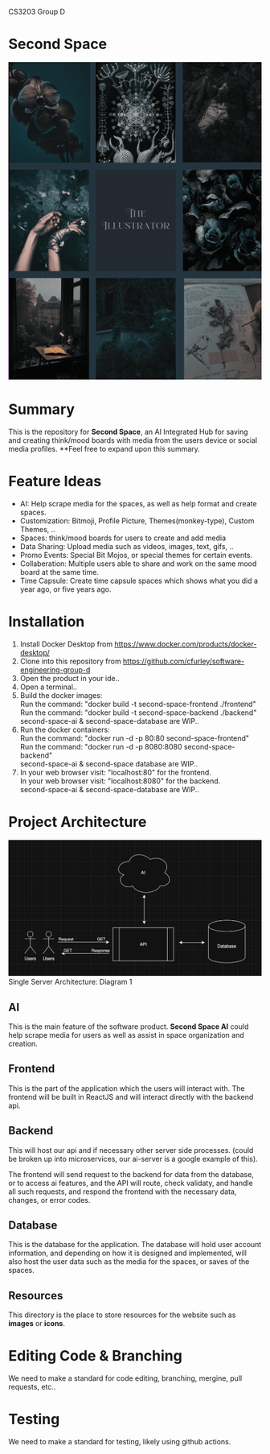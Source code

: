 CS3203 Group D

# Second Space
<img src='./resources/stock_image_01.png'>

# Summary

This is the repository for <b>Second Space</b>, an AI Integrated Hub for saving and creating think/mood boards with media from the users device or social media profiles. **Feel free to expand upon this summary.

# Feature Ideas
* AI: Help scrape media for the spaces, as well as help format and create spaces.
* Customization: Bitmoji, Profile Picture, Themes(monkey-type), Custom Themes, ..
* Spaces: think/mood boards for users to create and add media
* Data Sharing: Upload media such as videos, images, text, gifs, ..
* Promo Events: Special Bit Mojos, or special themes for certain events.
* Collaberation: Multiple users able to share and work on the same mood board at the same time.
* Time Capsule: Create time capsule spaces which shows what you did a year ago, or five years ago.

# Installation
1. Install Docker Desktop from https://www.docker.com/products/docker-desktop/
2. Clone into this repository from https://github.com/cfurley/software-engineering-group-d
3. Open the product in your ide..
4. Open a terminal..
5. Build the docker images:<br>
   Run the command: "docker build -t second-space-frontend ./frontend"<br>
   Run the command: "docker build -t second-space-backend ./backend"<br>
   second-space-ai & second-space-database are WIP..
6. Run the docker containers:<br>
   Run the command: "docker run -d -p 80:80 second-space-frontend"<br>
   Run the command: "docker run -d -p 8080:8080 second-space-backend"<br>
   second-space-ai & second-space database are WIP..
7. In your web browser visit: "localhost:80" for the frontend.<br>
   In your web browser visit: "localhost:8080" for the backend.<br>
   second-space-ai & second-space-database are WIP..

# Project Architecture
<img src='./resources/second_space_architecture_01.png' width="720"> <br>
Single Server Architecture: Diagram 1

## AI

This is the main feature of the software product. <b>Second Space AI</b> could help scrape media for users as well as assist in space organization and creation.

## Frontend

This is the part of the application which the users will interact with. The frontend will be built in ReactJS and will interact directly with the backend api.

## Backend

This will host our api and if necessary other server side processes. (could be broken up into microservices, our ai-server is a google example of this).

The frontend will send request to the backend for data from the database, or to access ai features, and the API will route, check validaty, and handle all such requests, and respond the frontend with the necessary data, changes, or error codes.

## Database

This is the database for the application. The database will hold user account information, and depending on how it is designed and implemented, will also host the user data such as the media for the spaces, or saves of the spaces.

## Resources
This directory is the place to store resources for the website such as <b>images</b> or <b>icons</b>.

# Editing Code & Branching

We need to make a standard for code editing, branching, mergine, pull requests, etc..

# Testing

We need to make a standard for testing, likely using github actions.
